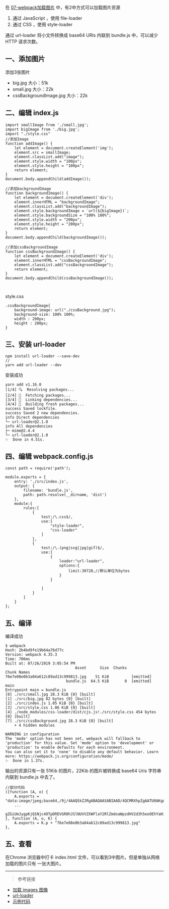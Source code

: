 在 [07-webpack加载图片](https://github.com/1071942338/WebpackStudyNotes/blob/master/07-%E5%8A%A0%E8%BD%BD%E5%9B%BE%E7%89%87/README.md) 中，有2中方式可以加载图片资源
1. 通过 JavaScript ，使用 file-loader
2. 通过 CSS ，使用 style-loader

通过 url-loader 将小文件转换成  base64 URIs 内联到 bundle.js 中，可以减少 HTTP 请求次数。

## 一、添加图片

添加3张图片
- big.jpg  大小：51k
- small.jpg  大小：22k
- cssBackgroundImage.jpg  大小：22k

## 二、编辑 index.js

```
import smallImage from './small.jpg';
import bigImage from './big.jpg';
import "./style.css"
//添加Image
function addImage() {
    let element = document.createElement('img');
    element.src = smallImage;
    element.classList.add("image");
    element.style.width = "100px";
    element.style.height = "100px";
    return element;
}
document.body.appendChild(addImage());

//添加backgroundImage
function backgroundImage() {
    let element = document.createElement('div');
    element.innerHTML = "backgroundImage";
    element.classList.add("backgroundImage");
    element.style.backgroundImage = `url(${bigImage})`;
    element.style.backgroundSize = "100% 100%";
    element.style.width = "200px";
    element.style.height = "200px";
    return element;
}
document.body.appendChild(backgroundImage());

//添加cssBackgroundImage
function cssBackgroundImage() {
    let element = document.createElement('div');
    element.innerHTML = "cssBackgroundImage";
    element.classList.add("cssBackgroundImage");
    return element;
}
document.body.appendChild(cssBackgroundImage());



```
style.css

```
.cssBackgroundImage{
    background-image: url("./cssBackground.jpg");
    background-size: 100% 100%;
    width : 200px;
    height : 200px;
}
```


## 三、安装 url-loader

```
npm install url-loader --save-dev
//
yarn add url-loader --dev
```
安装成功

```
yarn add v1.16.0
[1/4] 🔍  Resolving packages...
[2/4] 🚚  Fetching packages...
[3/4] 🔗  Linking dependencies...
[4/4] 🔨  Building fresh packages...
success Saved lockfile.
success Saved 2 new dependencies.
info Direct dependencies
└─ url-loader@2.1.0
info All dependencies
├─ mime@2.4.4
└─ url-loader@2.1.0
✨  Done in 4.51s.

```


## 四、编辑 webpack.config.js

```
const path = require('path');

module.exports = {
    entry: './src/index.js',
    output: {
        filename: 'bundle.js',
        path: path.resolve(__dirname, 'dist')
    },
    module:{
        rules:[
            {
                test:/\.css$/,
                use:[
                    "style-loader",
                    "css-loader"
                ]
            },
            {
                test:/\.(png|svg|jpg|gif)$/,
                use:[
                    {
                        loader:"url-loader",
                        options:{
                            limit:30720,//默认单位为bytes
                        }
                    }

                ]
            }
        ]
    }
};
```

## 五、编译
编译成功

```
$ webpack
Hash: 2b4bd9fe19b64a76d77c
Version: webpack 4.35.3
Time: 706ms
Built at: 07/26/2019 3:05:54 PM
                               Asset      Size  Chunks             Chunk Names
76e7e08e0b3a04a612c89ad13c999813.jpg    51 KiB          [emitted]  
                           bundle.js  64.5 KiB       0  [emitted]  main
Entrypoint main = bundle.js
[0] ./src/small.jpg 28.3 KiB {0} [built]
[1] ./src/big.jpg 82 bytes {0} [built]
[2] ./src/index.js 1.05 KiB {0} [built]
[3] ./src/style.css 1.06 KiB {0} [built]
[4] ./node_modules/css-loader/dist/cjs.js!./src/style.css 454 bytes {0} [built]
[7] ./src/cssBackground.jpg 28.3 KiB {0} [built]
    + 4 hidden modules

WARNING in configuration
The 'mode' option has not been set, webpack will fallback to 'production' for this value. Set 'mode' option to 'development' or 'production' to enable defaults for each environment.
You can also set it to 'none' to disable any default behavior. Learn more: https://webpack.js.org/configuration/mode/
✨  Done in 1.37s.

```
输出的资源只有一张 51Kib 的图片，22Kib 的图片被转换成 base64 Uris 字符串内联到 bundle.js 中去了。

```
//部分代码
([function (A, o) {
    A.exports = "data:image/jpeg;base64,/9j/4AAQSkZJRgABAQAASABIAAD/4QCMRXhpZgAATU0AKgAAAAgABQESAAMAAAABAAEAAAEaAAUAAAABAAAASgEbAAUAAAABAAAAUgEoAAMAAAABAAIAAIdpAAQAAAABAAAAWgAAAAAAAABIAAAAAQAAAEgAAAABAAOgAQADAAA
    ...
    gZGiUmJygpKjQ1Njc4OTpDREVGR0hJSlNUVVZXWFlaY2RlZmdoaWpzdHV2d3h5eoOEhYaHiImKkpOUlZaXmJmaoqOkpaanqKmqsrO0tba3uLm6wsPExcbHyMnK0tPU1dbX2Nna4eLjVbjT7S1u4ZYIjK7ymMqAG24+VyQT1wQOMeorr/wC2IP8Aa/KnW+kWFi++2sre3fBG6KJVODjIyB7D8qsbF/uj8qAP/9k="
}, function (A, o, K) {
    A.exports = K.p + "76e7e08e0b3a04a612c89ad13c999813.jpg"
},
```
## 五、查看

在Chrome 浏览器中打卡 index.html 文件，可以看到3中图片。但是单独从网络加载的图片只有 一张大图片。

---
> 参考链接
- [加载 images 图像](https://webpack.docschina.org/guides/asset-management/#%E5%8A%A0%E8%BD%BD-images-%E5%9B%BE%E5%83%8F)
- [url-loader](https://webpack.docschina.org/loaders/url-loader)
- [示例代码](https://github.com/1071942338/WebpackStudyNotes/tree/master/19-webpack%20%E5%8A%A0%E8%BD%BD%E5%9B%BE%E7%89%87%E4%BC%98%E5%8C%96)




